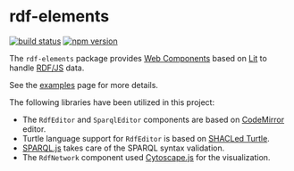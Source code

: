 # rdf-elements

[![build status](https://img.shields.io/github/actions/workflow/status/rdf-ext/rdf-elements/test.yaml?branch=master)](https://github.com/rdf-ext/rdf-elements/actions/workflows/test.yaml)
[![npm version](https://img.shields.io/npm/v/rdf-elements.svg)](https://www.npmjs.com/package/rdf-elements)

The `rdf-elements` package provides [Web Components](https://developer.mozilla.org/en-US/docs/Web/API/Web_components) based on [Lit](https://lit.dev/) to handle [RDF/JS](https://rdf.js.org/) data.

See the [examples](https://examples.rdf-ext.org/rdf-elements/) page for more details.

The following libraries have been utilized in this project:

- The `RdfEditor` and `SparqlEditor` components are based on [CodeMirror](https://codemirror.net/) editor.
- Turtle language support for `RdfEditor` is based on [SHACLed Turtle](https://github.com/BruJu/shacled-turtle).
- [SPARQL.js](https://www.npmjs.com/package/sparqljs) takes care of the SPARQL syntax validation.
- The `RdfNetwork` component used [Cytoscape.js](https://js.cytoscape.org/) for the visualization.
